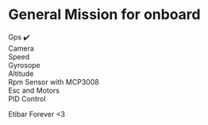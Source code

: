 # General Mission for onboard

Gps ✔️\
Camera\
Speed\
Gyrosope\
Altitude\
Rpm Sensor with MCP3008\
Esc and Motors\
PID Control

Etibar Forever <3




